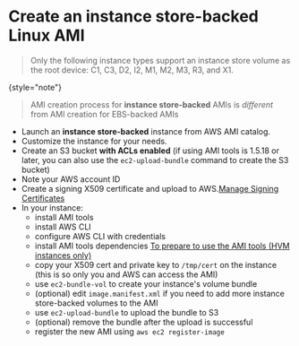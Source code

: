 # Create an instance store-backed Linux AMI

>Only the following instance types support an instance store volume as the root device: C1, C3, D2, I2, M1, M2, M3, R3, and X1.
> 
{style="note"}

> AMI creation process for **instance store-backed** AMIs is *different* from AMI creation for EBS-backed AMIs

* Launch an **instance store-backed** instance from AWS AMI catalog.
* Customize the instance for your needs.
* Create an S3 bucket **with ACLs enabled** (if using AMI tools is 1.5.18 or later, you can also use the `ec2-upload-bundle` command to create the S3 bucket)
* Note your AWS account ID
* Create a signing X509 certificate and upload to AWS.[Manage Signing Certificates](https://docs.aws.amazon.com/AWSEC2/latest/UserGuide/set-up-ami-tools.html#ami-tools-managing-certs)
* In your instance:
  * install AMI tools 
  * install AWS CLI
  * configure AWS CLI with credentials
  * install AMI tools dependencies [To prepare to use the AMI tools (HVM instances only)](https://docs.aws.amazon.com/AWSEC2/latest/UserGuide/create-instance-store-ami.html#amazon_linux_instructions)
  * copy your X509 cert and private key to `/tmp/cert` on the instance (this is so only you and AWS can access the AMI)
  * use `ec2-bundle-vol` to create your instance's volume bundle 
  * (optional) edit `image.manifest.xml` if you need to add more instance store-backed volumes to the AMI
  * use `ec2-upload-bundle` to upload the bundle to S3
  * (optional) remove the bundle after the upload is successful
  * register the new AMI using `aws ec2 register-image`